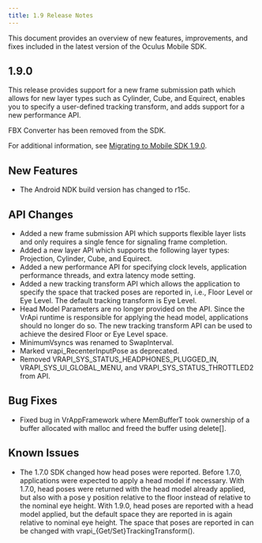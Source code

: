 ```yaml
---
title: 1.9 Release Notes
---
```

This document provides an overview of new features, improvements, and fixes included in the latest version of the Oculus Mobile SDK.

## 1.9.0

This release provides support for a new frame submission path which allows for new layer types such as Cylinder, Cube, and Equirect, enables you to specify a user-defined tracking transform, and adds support for a new performance API.

FBX Converter has been removed from the SDK.

For additional information, see [Migrating to Mobile SDK 1.9.0](/documentation/mobilesdk/latest/concepts/mobile-native-migration/#unique_1124688052 "This section is intended to help you upgrade from the Oculus Mobile SDK version 1.7.0 to 1.9.0.").

## New Features

* The Android NDK build version has changed to r15c.
## API Changes

* Added a new frame submission API which supports flexible layer lists and only requires a single fence for signaling frame completion.
* Added a new layer API which supports the following layer types: Projection, Cylinder, Cube, and Equirect.
* Added a new performance API for specifying clock levels, application performance threads, and extra latency mode setting.
* Added a new tracking transform API which allows the application to specify the space that tracked poses are reported in, i.e., Floor Level or Eye Level. The default tracking transform is Eye Level.
* Head Model Parameters are no longer provided on the API. Since the VrApi runtime is responsible for applying the head model, applications should no longer do so. The new tracking transform API can be used to achieve the desired Floor or Eye Level space.
* MinimumVsyncs was renamed to SwapInterval.
* Marked vrapi\_RecenterInputPose as deprecated.
* Removed VRAPI\_SYS\_STATUS\_HEADPHONES\_PLUGGED\_IN, VRAPI\_SYS\_UI\_GLOBAL\_MENU, and VRAPI\_SYS\_STATUS\_THROTTLED2 from API.
## Bug Fixes

* Fixed bug in VrAppFramework where MemBufferT took ownership of a buffer allocated with malloc and freed the buffer using delete[].
## Known Issues

* The 1.7.0 SDK changed how head poses were reported. Before 1.7.0, applications were expected to apply a head model if necessary. With 1.7.0, head poses were returned with the head model already applied, but also with a pose y position relative to the floor instead of relative to the nominal eye height. With 1.9.0, head poses are reported with a head model applied, but the default space they are reported in is again relative to nominal eye height. The space that poses are reported in can be changed with vrapi\_{Get/Set}TrackingTransform().
